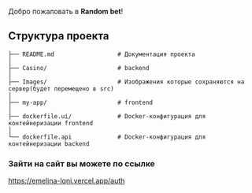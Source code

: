 
Добро пожаловать в **Random bet**!

## Структура проекта

```plaintext
├── README.md                  # Документация проекта
│
├── Casino/                    # backend
│
├── Images/                    # Изображения которые сохраняются на сервер(будет перемещено в src)
│
├── my-app/                    # frontend
│      
├── dockerfile.ui/             # Docker-конфигурация для контейнеризации frontend
│      
└── dockerfile.api             # Docker-конфигурация для контейнеризации backend 
```


### Зайти на сайт вы можете по ссылке

https://emelina-lqni.vercel.app/auth



